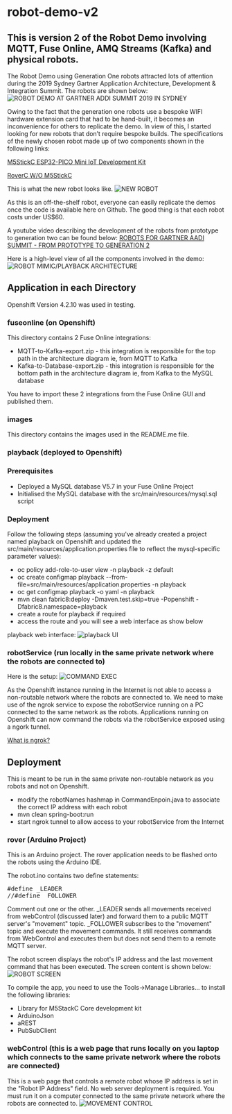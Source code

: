 # robot-demo-v2

## This is version 2 of the Robot Demo involving MQTT, Fuse Online, AMQ Streams (Kafka) and physical robots.

The Robot Demo using Generation One robots attracted lots of attention during the 2019 Sydney Gartner Application Architecture, Development & Integration Summit. The robots are shown below:
![ROBOT DEMO AT GARTNER ADDI SUMMIT 2019 IN SYDNEY](images/GartnerAADI.jpg "ROBOT DEMO AT GARTNER ADDI SUMMIT 2019 IN SYDNEY")

Owing to the fact that the generation one robots use a bespoke WIFI hardware extension card that had to be hand-built, it becomes an inconvenience for others to replicate the demo. In view of this, I started looking for new robots that don’t require bespoke builds. The specifications of the newly chosen robot made up of two components shown in the following links:

[M5StickC ESP32-PICO Mini IoT Development Kit](https://m5stack.com/collections/m5-core/products/stick-c)

[RoverC W/O M5StickC](https://m5stack.com/collections/m5-unit/products/rovercw-o-m5stickc)

This is what the new robot looks like. 
![NEW ROBOT](images/roverRight.jpg "NEW ROBOT")

As this is an off-the-shelf robot, everyone can easily replicate the demos once the code is available here on Github. The good thing is that each robot costs under US$60.

A youtube video describing the development of the robots from prototype to generation two can be found below:
[ROBOTS  FOR GARTNER AADI SUMMIT - FROM PROTOTYPE TO GENERATION 2](https://youtu.be/NQU0mi6Qvm8)

Here is a high-level view of all the components involved in the demo:
![ROBOT MIMIC/PLAYBACK ARCHITECTURE](images/architecture.jpg "ROBOT MIMIC/PLAYBACK ARCHITECTURE")


## Application in each Directory
Openshift Version 4.2.10 was used in testing.
### fuseonline (on Openshift)
This directory contains 2 Fuse Online integrations:
* MQTT-to-Kafka-export.zip - this integration is responsible for the top path in the architecture diagram ie, from MQTT to Kafka
* Kafka-to-Database-export.zip - this integration is responsible for the bottom path in the architecture diagram ie, from Kafka to the MySQL database

You have to import these 2 integrations from the Fuse Online GUI and published them.


### images
This directory contains the images used in the README.me file.

### playback (deployed to Openshift)

### Prerequisites

* Deployed a MySQL database V5.7 in your Fuse Online Project
* Initialised the MySQL database with the src/main/resources/mysql.sql script

### Deployment
Follow the following steps (assuming you've already created a project named playback on Openshift and updated the src/main/resources/application.properties file to reflect the mysql-specific parameter values):

* oc policy add-role-to-user view -n playback -z default
* oc create configmap playback --from-file=src/main/resources/application.properties -n playback
* oc get configmap playback -o yaml -n playback
* mvn clean fabric8:deploy -Dmaven.test.skip=true -Popenshift -Dfabric8.namespace=playback
* create a route for playback if required
* access the route and you will see a web interface as show below

playback web interface:
![playback UI](images/playback.jpg "playback UI")

### robotService (run locally in the same private network where the robots are connected to)
Here is the setup:
![COMMAND EXEC](images/commandExec.jpg "COMMAND EXEC") 

As the Openshift instance running in the Internet is not able to access a non-routable network where the robots are connected to. We need to make use of the ngrok service to expose the robotService running on a PC connected to the same network as the robots. Applications running on Openshift can now command the robots via the robotService exposed using a ngork tunnel.

[What is ngrok?](https://ngrok.com/product)
## Deployment

This is meant to be run in the same private non-routable network as you robots and not on Openshift.

* modify the robotNames hashmap in CommandEnpoin.java to associate the correct IP address with each robot
* mvn clean spring-boot:run
* start ngrok tunnel to allow access to your robotService from the Internet

### rover (Arduino Project)
This is an Arduino project. The rover application needs to be flashed onto the robots using the Arduino IDE.

The robot.ino contains two define statements:
<pre>
#define _LEADER
//#define _FOLLOWER
</pre>

Comment out one or the other. _LEADER sends all movements received from webControl (discussed later) and forward them to a public MQTT server's "movement" topic. _FOLLOWER subscribes to the "movement" topic and execute the movement commands. It still receives commands from WebControl and executes them but does not send them to a remote MQTT server.

The robot screen displays the robot's IP address and the last movement command that has been executed. The screen content is shown below:
![ROBOT SCREEN](images/robotDisplay.jpg "ROBOT SCREEN")

To compile the app, you need to use the Tools->Manage Libraries... to install the following libraries:
* Library for M5StackC Core development kit
* ArduinoJson
* aREST
* PubSubClient

### webControl (this is a web page that runs locally on you laptop which connects to the same private network where the robots are connected)
This is a web page that controls a remote robot whose IP address is set in the "Robot IP Address" field. No web server deployment is required.
You must run it on a computer connected to the same private network where the robots are  connected to.
![MOVEMENT CONTROL](images/webControl.jpg "MOVEMENT CONTROL") 
